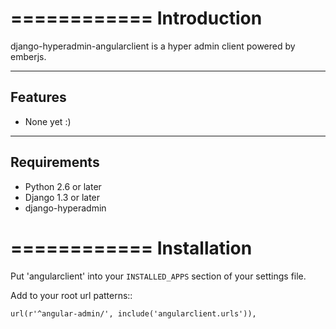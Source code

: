 ============
Introduction
============

django-hyperadmin-angularclient is a hyper admin client powered by emberjs.

--------
Features
--------

* None yet :)

------------
Requirements
------------

* Python 2.6 or later
* Django 1.3 or later
* django-hyperadmin


============
Installation
============

Put 'angularclient' into your ``INSTALLED_APPS`` section of your settings file.

Add to your root url patterns::

    url(r'^angular-admin/', include('angularclient.urls')),
